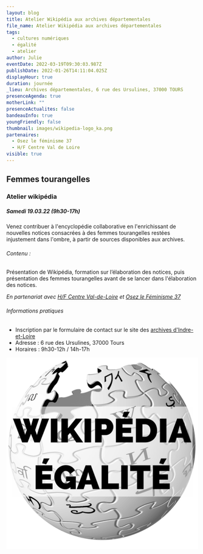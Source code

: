 ```yaml
---
layout: blog
title: Atelier Wikipédia aux archives départementales
file_name: Atelier Wikipédia aux archives départementales
tags:
  - cultures numériques
  - égalité
  - atelier
author: Julie
eventDate: 2022-03-19T09:30:03.987Z
publishDate: 2022-01-26T14:11:04.025Z
displayHour: true
duration: journée
_lieu: Archives départementales, 6 rue des Ursulines, 37000 TOURS
presenceAgenda: true
motherLink: ""
presenceActualites: false
bandeauInfo: true
youngFriendly: false
thumbnail: images/wikipedia-logo_ka.png
partenaires:
  - Osez le féminisme 37
  - H/F Centre Val de Loire
visible: true
---
```

## Femmes tourangelles

### Atelier wikipédia

##### Samedi 19.03.22 (9h30-17h)

Venez contribuer à l'encyclopédie collaborative en l'enrichissant de nouvelles notices consacrées à des femmes tourangelles restées injustement dans l'ombre, à partir de sources disponibles aux archives.

###### Contenu :

Présentation de Wikipédia, formation sur l’élaboration des notices, puis présentation des femmes tourangelles avant de se lancer dans l'élaboration des notices.

*En partenariat avec [H/F Centre Val-de-Loire](https://www.facebook.com/HFCVL) et [Osez le Féminisme 37](https://www.facebook.com/OsezLeFeminisme37/)*

###### Informations pratiques

* Inscription par le formulaire de contact sur le site des [archives d'Indre-et-Loire](https://archives.touraine.fr/page/nouveau-contribuez-a-l-encyclopedie-wikipedia-en-atelier-le-samedi-19-mars)
* Adresse : 6 rue des Ursulines, 37000 Tours
* Horaires : 9h30-12h / 14h-17h

![](images/wikipedia-egalite.png)
